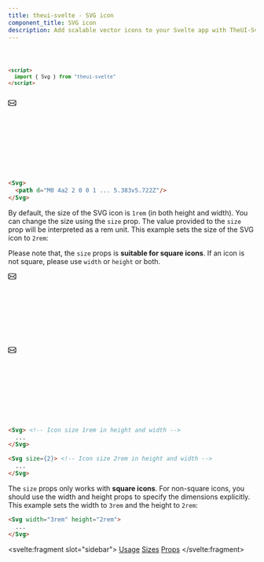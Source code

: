 ```yaml
---
title: theui-svelte - SVG icon
component_title: SVG icon
description: Add scalable vector icons to your Svelte app with TheUI-Svelte's SVG Icon component, enhancing your UI with clarity and style.
---
```


<script lang="ts">
  import type { PageData } from "./$types";
  import DocContainer from "$lib/ui/doc/Container.svelte";
  import Head from "$lib/ui/doc/Head.svelte";
  import Block from "$lib/ui/doc/Block.svelte";
  import Code from "$lib/ui/doc/Code.svelte";
  import DataTable from "$lib/ui/doc/DataTable.svelte";
  import Example from "$lib/ui/doc/Example.svelte";
  import { Svg, Alert } from "theui-svelte";
  import { processID } from "$lib";

  export let data: PageData;
</script>

<DocContainer>
  <Head title="Svg Icon" text="The Svg component allows you to easily add SVG icons to your project. It acts as a wrapper for SVG elements and can replace the standard svg tag. You can include any path or other SVG elements within it." />
  <Block title="Setup">
<Code title="Import">

```html
<script>
  import { Svg } from "theui-svelte"
</script>
```
</Code>
  </Block>

  <Block title="Usage">
    <Example>
      <svelte:fragment slot="example">
        <div class="flex justify-center text-green-500">
          <Svg>
            <path d="M0 4a2 2 0 0 1 2-2h12a2 2 0 0 1 2 2v8a2 2 0 0 1-2 2H2a2 2 0 0 1-2-2V4Zm2-1a1 1 0 0 0-1 1v.217l7 4.2 7-4.2V4a1 1 0 0 0-1-1H2Zm13 2.383-4.708 2.825L15 11.105V5.383Zm-.034 6.876-5.64-3.471L8 9.583l-1.326-.795-5.64 3.47A1 1 0 0 0 2 13h12a1 1 0 0 0 .966-.741ZM1 11.105l4.708-2.897L1 5.383v5.722Z"/>
          </Svg>
        </div>
      </svelte:fragment>

<div slot="code">

```html
<Svg>
  <path d="M0 4a2 2 0 0 1 ... 5.383v5.722Z"/>
</Svg>
```
</div>
    </Example>
  </Block>



  <Block title="Sizes">
    <p class="not-prose mb-4">By default, the size of the SVG icon is <code>1rem</code> (in both height and width). You can change the size using the <code>size</code> prop. The value provided to the <code>size</code> prop will be interpreted as a rem unit. This example sets the size of the SVG icon to <code>2rem</code>:</p>
    <div class="not-prose">
      <Alert type="info" theme="light" variant="borderStart" icon={false} round = 'none' dismissible={false}>
        <p>Please note that, the <code>size</code> props is <b>suitable for square icons</b>. If an icon is not square, please use <code>width</code> or <code>height</code> or both.</p>
      </Alert>
    </div>
    <Example>
      <svelte:fragment slot="example">
        <div class="flex items-center justify-center gap-4">
          <Svg>
            <path d="M0 4a2 2 0 0 1 2-2h12a2 2 0 0 1 2 2v8a2 2 0 0 1-2 2H2a2 2 0 0 1-2-2V4Zm2-1a1 1 0 0 0-1 1v.217l7 4.2 7-4.2V4a1 1 0 0 0-1-1H2Zm13 2.383-4.708 2.825L15 11.105V5.383Zm-.034 6.876-5.64-3.471L8 9.583l-1.326-.795-5.64 3.47A1 1 0 0 0 2 13h12a1 1 0 0 0 .966-.741ZM1 11.105l4.708-2.897L1 5.383v5.722Z"/>
          </Svg>
          <Svg size={2}>
            <path d="M0 4a2 2 0 0 1 2-2h12a2 2 0 0 1 2 2v8a2 2 0 0 1-2 2H2a2 2 0 0 1-2-2V4Zm2-1a1 1 0 0 0-1 1v.217l7 4.2 7-4.2V4a1 1 0 0 0-1-1H2Zm13 2.383-4.708 2.825L15 11.105V5.383Zm-.034 6.876-5.64-3.471L8 9.583l-1.326-.795-5.64 3.47A1 1 0 0 0 2 13h12a1 1 0 0 0 .966-.741ZM1 11.105l4.708-2.897L1 5.383v5.722Z"/>
          </Svg>
        </div>
      </svelte:fragment>
<div slot="code">

```html
<Svg> <!-- Icon size 1rem in height and width -->
  ...
</Svg>

<Svg size={2}> <!-- Icon size 2rem in height and width -->
  ...
</Svg>
```
</div>
    </Example>
    <Example title="Non-Square Icons">
    <p class="not-prose mb-4">The <code>size</code> props only works with <b>square icons</b>. For non-square icons, you should use the width and height props to specify the dimensions explicitly. This example sets the width to <code>3rem</code> and the height to <code>2rem</code>:</p>
<div slot="code">

```html
<Svg width="3rem" height="2rem">
  ...
</Svg>
```
</div>
    </Example>
  </Block>

  <Block title="Props">
    <DataTable data={data.component.props} title="AccordionItem Props" mb=8 hideText={true} />
    <DataTable data={data.component.dynamicProps} type="slots" title="AccordionItem Dynamic Props" hideText={true} />
  </Block>

  <svelte:fragment slot="sidebar">
    <a href="#usage">Usage</a>
    <a href="#sizes">Sizes</a>
    <a href="#props">Props</a>
  </svelte:fragment>

</DocContainer>
